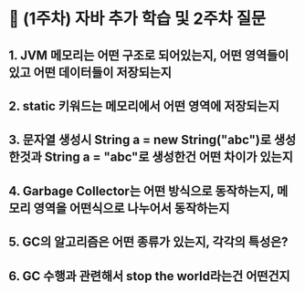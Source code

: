 # 📜 (1주차) 자바 추가 학습 및 2주차 질문

## 1. JVM 메모리는 어떤 구조로 되어있는지, 어떤 영역들이 있고 어떤 데이터들이 저장되는지
## 2. static 키워드는 메모리에서 어떤 영역에 저장되는지
## 3. 문자열 생성시 String a = new String("abc")로 생성한것과 String a = "abc"로 생성한건 어떤 차이가 있는지
## 4. Garbage Collector는 어떤 방식으로 동작하는지, 메모리 영역을 어떤식으로 나누어서 동작하는지
## 5. GC의 알고리즘은 어떤 종류가 있는지, 각각의 특성은?
## 6. GC 수행과 관련해서 stop the world라는건 어떤건지
